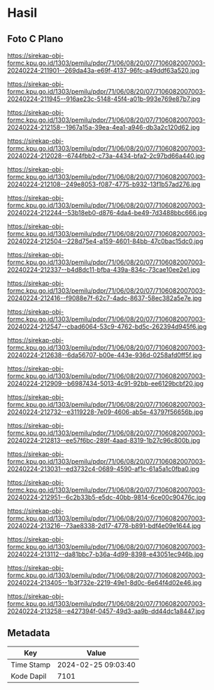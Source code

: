 # Hasil

## Foto C Plano

https://sirekap-obj-formc.kpu.go.id/1303/pemilu/pdpr/71/06/08/20/07/7106082007003-20240224-211901--269da43a-e69f-4137-96fc-a49ddf63a520.jpg

https://sirekap-obj-formc.kpu.go.id/1303/pemilu/pdpr/71/06/08/20/07/7106082007003-20240224-211945--916ae23c-5148-45f4-a01b-993e769e87b7.jpg

https://sirekap-obj-formc.kpu.go.id/1303/pemilu/pdpr/71/06/08/20/07/7106082007003-20240224-212158--1967a15a-39ea-4ea1-a946-db3a2c120d62.jpg

https://sirekap-obj-formc.kpu.go.id/1303/pemilu/pdpr/71/06/08/20/07/7106082007003-20240224-212028--6744fbb2-c73a-4434-bfa2-2c97bd66a440.jpg

https://sirekap-obj-formc.kpu.go.id/1303/pemilu/pdpr/71/06/08/20/07/7106082007003-20240224-212108--249e8053-f087-4775-b932-13f1b57ad276.jpg

https://sirekap-obj-formc.kpu.go.id/1303/pemilu/pdpr/71/06/08/20/07/7106082007003-20240224-212244--53b18eb0-d876-4da4-be49-7d3488bbc666.jpg

https://sirekap-obj-formc.kpu.go.id/1303/pemilu/pdpr/71/06/08/20/07/7106082007003-20240224-212504--228d75e4-a159-4601-84bb-47c0bac15dc0.jpg

https://sirekap-obj-formc.kpu.go.id/1303/pemilu/pdpr/71/06/08/20/07/7106082007003-20240224-212337--b4d8dc11-bfba-439a-834c-73cae10ee2e1.jpg

https://sirekap-obj-formc.kpu.go.id/1303/pemilu/pdpr/71/06/08/20/07/7106082007003-20240224-212416--f9088e7f-62c7-4adc-8637-58ec382a5e7e.jpg

https://sirekap-obj-formc.kpu.go.id/1303/pemilu/pdpr/71/06/08/20/07/7106082007003-20240224-212547--cbad6064-53c9-4762-bd5c-262394d945f6.jpg

https://sirekap-obj-formc.kpu.go.id/1303/pemilu/pdpr/71/06/08/20/07/7106082007003-20240224-212638--6da56707-b00e-443e-936d-0258afd0ff5f.jpg

https://sirekap-obj-formc.kpu.go.id/1303/pemilu/pdpr/71/06/08/20/07/7106082007003-20240224-212909--b6987434-5013-4c91-92bb-ee6129bcbf20.jpg

https://sirekap-obj-formc.kpu.go.id/1303/pemilu/pdpr/71/06/08/20/07/7106082007003-20240224-212732--e3119228-7e09-4606-ab5e-43797f56656b.jpg

https://sirekap-obj-formc.kpu.go.id/1303/pemilu/pdpr/71/06/08/20/07/7106082007003-20240224-212813--ee57f6bc-289f-4aad-8319-1b27c96c800b.jpg

https://sirekap-obj-formc.kpu.go.id/1303/pemilu/pdpr/71/06/08/20/07/7106082007003-20240224-213031--ed3732c4-0689-4590-af1c-61a5a1c0fba0.jpg

https://sirekap-obj-formc.kpu.go.id/1303/pemilu/pdpr/71/06/08/20/07/7106082007003-20240224-212951--6c2b33b5-e5dc-40bb-9814-6ce00c90476c.jpg

https://sirekap-obj-formc.kpu.go.id/1303/pemilu/pdpr/71/06/08/20/07/7106082007003-20240224-213216--73ae8338-2d17-4778-b891-bdf4e09e1644.jpg

https://sirekap-obj-formc.kpu.go.id/1303/pemilu/pdpr/71/06/08/20/07/7106082007003-20240224-213112--da81bbc7-b36a-4d99-8398-e43051ec946b.jpg

https://sirekap-obj-formc.kpu.go.id/1303/pemilu/pdpr/71/06/08/20/07/7106082007003-20240224-213405--1b3f732e-2219-49e1-8d0c-6e64f4d02e46.jpg

https://sirekap-obj-formc.kpu.go.id/1303/pemilu/pdpr/71/06/08/20/07/7106082007003-20240224-213258--e427394f-0457-49d3-aa9b-dd44dc1a8447.jpg


## Metadata

| Key        | Value               |
| ---------- | ------------------- |
| Time Stamp | 2024-02-25 09:03:40 |
| Kode Dapil | 7101                |



